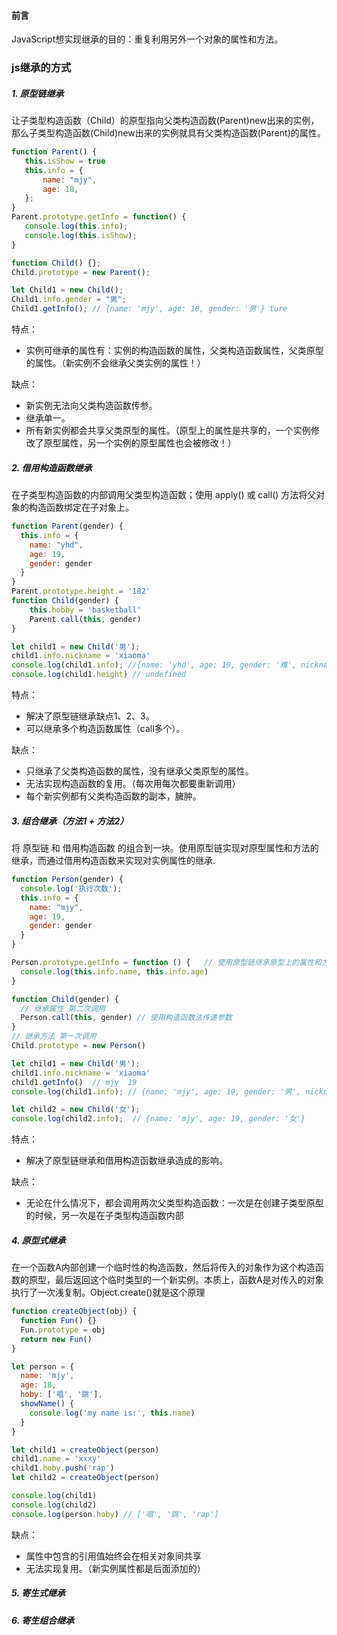 #### 前言
JavaScript想实现继承的目的：重复利用另外一个对象的属性和方法。

### js继承的方式
##### 1. 原型链继承
让子类型构造函数（Child）的原型指向父类构造函数(Parent)new出来的实例，那么子类型构造函数(Child)new出来的实例就具有父类构造函数(Parent)的属性。

```js
function Parent() {
   this.isShow = true
   this.info = {
       name: "mjy",
       age: 18,
   };
}
Parent.prototype.getInfo = function() {
   console.log(this.info);
   console.log(this.isShow);
}

function Child() {};
Child.prototype = new Parent();

let Child1 = new Child();
Child1.info.gender = "男";
Child1.getInfo(); // {name: 'mjy', age: 18, gender: '男'} ture
```
特点：
* 实例可继承的属性有：实例的构造函数的属性，父类构造函数属性，父类原型的属性。（新实例不会继承父类实例的属性！）

缺点：    
* 新实例无法向父类构造函数传参。
* 继承单一。
* 所有新实例都会共享父类原型的属性。（原型上的属性是共享的，一个实例修改了原型属性，另一个实例的原型属性也会被修改！）

##### 2. 借用构造函数继承
在子类型构造函数的内部调用父类型构造函数；使用 apply() 或 call() 方法将父对象的构造函数绑定在子对象上。

```js
function Parent(gender) {
  this.info = {
    name: "yhd",
    age: 19,
    gender: gender
  }
}
Parent.prototype.height = '182'
function Child(gender) {
    this.hobby = 'basketball'
    Parent.call(this, gender)
}

let child1 = new Child('男');
child1.info.nickname = 'xiaoma'
console.log(child1.info); //{name: 'yhd', age: 19, gender: '难', nickname: 'xiaoma'}
console.log(child1.height) // undefined
```
特点：
* 解决了原型链继承缺点1、2、3。
* 可以继承多个构造函数属性（call多个）。

缺点：
* 只继承了父类构造函数的属性，没有继承父类原型的属性。
* 无法实现构造函数的复用。（每次用每次都要重新调用）
* 每个新实例都有父类构造函数的副本，臃肿。

##### 3. 组合继承（方法1 + 方法2）
将 原型链 和 借用构造函数 的组合到一块。使用原型链实现对原型属性和方法的继承，而通过借用构造函数来实现对实例属性的继承.

```js
function Person(gender) {
  console.log('执行次数');
  this.info = {
    name: "mjy",
    age: 19,
    gender: gender
  }
}

Person.prototype.getInfo = function () {   // 使用原型链继承原型上的属性和方法
  console.log(this.info.name, this.info.age)
}

function Child(gender) {
  // 继承属性 第二次调用
  Person.call(this, gender) // 使用构造函数法传递参数
}
// 继承方法 第一次调用
Child.prototype = new Person()

let child1 = new Child('男');
child1.info.nickname = 'xiaoma'
child1.getInfo()  // mjy  19
console.log(child1.info); // {name: 'mjy', age: 19, gender: '男', nickname: 'xiaoma'}

let child2 = new Child('女');  
console.log(child2.info);  // {name: 'mjy', age: 19, gender: '女'}
```
特点：
* 解决了原型链继承和借用构造函数继承造成的影响。

缺点：
* 无论在什么情况下，都会调用两次父类型构造函数：一次是在创建子类型原型的时候，另一次是在子类型构造函数内部

##### 4. 原型式继承
在一个函数A内部创建一个临时性的构造函数，然后将传入的对象作为这个构造函数的原型，最后返回这个临时类型的一个新实例。本质上，函数A是对传入的对象执行了一次浅复制。Object.create()就是这个原理

```js
function createObject(obj) {
  function Fun() {}
  Fun.prototype = obj
  return new Fun()
}

let person = {
  name: 'mjy',
  age: 18,
  hoby: ['唱', '跳'],
  showName() {
    console.log('my name is:', this.name)
  }
}

let child1 = createObject(person)
child1.name = 'xxxy'
child1.hoby.push('rap')
let child2 = createObject(person)

console.log(child1)
console.log(child2)
console.log(person.hoby) // ['唱', '跳', 'rap']
```

缺点：
* 属性中包含的引用值始终会在相关对象间共享
* 无法实现复用。（新实例属性都是后面添加的）

##### 5. 寄生式继承


##### 6. 寄生组合继承
